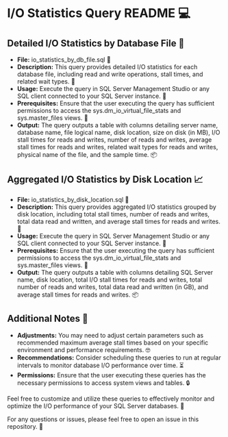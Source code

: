 <h1>I/O Statistics Query README <span>&#x1F4BB;</span></h1>

<h2>Detailed I/O Statistics by Database File <span>&#x1F4C2;</span></h2>
<ul>
    <li><strong>File:</strong> io_statistics_by_db_file.sql &#x1F4C3;</li>
    <li><strong>Description:</strong> This query provides detailed I/O statistics for each database file, including read and write operations, stall times, and related wait types. &#x1F4DD;</li>
    <li><strong>Usage:</strong> Execute the query in SQL Server Management Studio or any SQL client connected to your SQL Server instance. &#x1F4E1;</li>
    <li><strong>Prerequisites:</strong> Ensure that the user executing the query has sufficient permissions to access the sys.dm_io_virtual_file_stats and sys.master_files views. &#x1F514;</li>
    <li><strong>Output:</strong> The query outputs a table with columns detailing server name, database name, file logical name, disk location, size on disk (in MB), I/O stall times for reads and writes, number of reads and writes, average stall times for reads and writes, related wait types for reads and writes, physical name of the file, and the sample time. &#x1F4E6;</li>
</ul>

<h2>Aggregated I/O Statistics by Disk Location <span>&#x1F4C8;</span></h2>
<ul>
    <li><strong>File:</strong> io_statistics_by_disk_location.sql &#x1F4C3;</li>
    <li><strong>Description:</strong> This query provides aggregated I/O statistics grouped by disk location, including total stall times, number of reads and writes, total data read and written, and average stall times for reads and writes. &#x1F4DD;</li>
    <li><strong>Usage:</strong> Execute the query in SQL Server Management Studio or any SQL client connected to your SQL Server instance. &#x1F4E1;</li>
    <li><strong>Prerequisites:</strong> Ensure that the user executing the query has sufficient permissions to access the sys.dm_io_virtual_file_stats and sys.master_files views. &#x1F514;</li>
    <li><strong>Output:</strong> The query outputs a table with columns detailing SQL Server name, disk location, total I/O stall times for reads and writes, total number of reads and writes, total data read and written (in GB), and average stall times for reads and writes. &#x1F4E6;</li>
</ul>

<h2>Additional Notes <span>&#x1F4DD;</span></h2>
<ul>
    <li><strong>Adjustments:</strong> You may need to adjust certain parameters such as recommended maximum average stall times based on your specific environment and performance requirements. &#x1F913;</li>
    <li><strong>Recommendations:</strong> Consider scheduling these queries to run at regular intervals to monitor database I/O performance over time. &#x23F3;</li>
    <li><strong>Permissions:</strong> Ensure that the user executing these queries has the necessary permissions to access system views and tables. &#x1F512;</li>
</ul>

<p>Feel free to customize and utilize these queries to effectively monitor and optimize the I/O performance of your SQL Server databases. &#x1F64C;</p>

<p>For any questions or issues, please feel free to open an issue in this repository. &#x1F4AC;</p>
